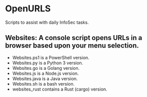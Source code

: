 # OpenURLS
Scripts to assist with daily InfoSec tasks.

## Websites: A console script opens URLs in a browser based upon your menu selection.
* Websites.ps1 is a PowerShell version.
* Websites.py is a Python 3 version.
* Websites.go is a Golang version.
* Websites.js is a Node.js version.
* Websites.java is a Java version.
* Websites.sh is a bash version.
* websites_rust contains a Rust (cargo) version.
